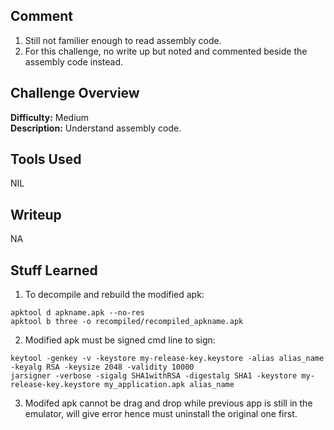 ## Comment  
1. Still not familier enough to read assembly code.  
2. For this challenge, no write up but noted and commented beside the assembly code instead.  

## Challenge Overview  
**Difficulty:** Medium  
**Description:** Understand assembly code.  
## Tools Used  
NIL  

## Writeup  
NA  
## Stuff Learned  
1. To decompile and rebuild the modified apk:
```
apktool d apkname.apk --no-res
apktool b three -o recompiled/recompiled_apkname.apk
```
2. Modified apk must be signed
cmd line to sign:
``` 
keytool -genkey -v -keystore my-release-key.keystore -alias alias_name -keyalg RSA -keysize 2048 -validity 10000  
jarsigner -verbose -sigalg SHA1withRSA -digestalg SHA1 -keystore my-release-key.keystore my_application.apk alias_name  
```
3. Modifed apk cannot be drag and drop while previous app is still in the emulator, will give error hence must uninstall the original one first.  
